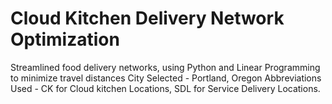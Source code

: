 # Cloud Kitchen Delivery Network Optimization
Streamlined food delivery networks, using Python and Linear Programming to minimize travel distances
City Selected - Portland, Oregon
Abbreviations Used - CK for Cloud kitchen Locations, SDL for Service Delivery Locations.
